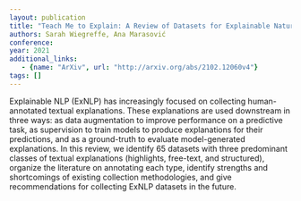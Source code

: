 ```yaml
---
layout: publication
title: "Teach Me to Explain: A Review of Datasets for Explainable Natural Language Processing"
authors: Sarah Wiegreffe, Ana Marasović
conference: 
year: 2021
additional_links: 
   - {name: "ArXiv", url: "http://arxiv.org/abs/2102.12060v4"}
tags: []
---
```

Explainable NLP (ExNLP) has increasingly focused on collecting
human-annotated textual explanations. These explanations are used downstream in
three ways: as data augmentation to improve performance on a predictive task,
as supervision to train models to produce explanations for their predictions,
and as a ground-truth to evaluate model-generated explanations. In this review,
we identify 65 datasets with three predominant classes of textual explanations
(highlights, free-text, and structured), organize the literature on annotating
each type, identify strengths and shortcomings of existing collection
methodologies, and give recommendations for collecting ExNLP datasets in the
future.